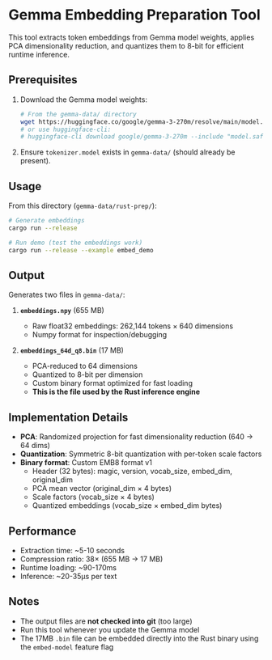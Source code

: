 # Gemma Embedding Preparation Tool

This tool extracts token embeddings from Gemma model weights, applies PCA dimensionality reduction, and quantizes them to 8-bit for efficient runtime inference.

## Prerequisites

1. Download the Gemma model weights:
   ```bash
   # From the gemma-data/ directory
   wget https://huggingface.co/google/gemma-3-270m/resolve/main/model.safetensors
   # or use huggingface-cli:
   # huggingface-cli download google/gemma-3-270m --include "model.safetensors" --local-dir .
   ```

2. Ensure `tokenizer.model` exists in `gemma-data/` (should already be present).

## Usage

From this directory (`gemma-data/rust-prep/`):

```bash
# Generate embeddings
cargo run --release

# Run demo (test the embeddings work)
cargo run --release --example embed_demo
```

## Output

Generates two files in `gemma-data/`:

1. **`embeddings.npy`** (655 MB)
   - Raw float32 embeddings: 262,144 tokens × 640 dimensions
   - Numpy format for inspection/debugging

2. **`embeddings_64d_q8.bin`** (17 MB)
   - PCA-reduced to 64 dimensions
   - Quantized to 8-bit per dimension
   - Custom binary format optimized for fast loading
   - **This is the file used by the Rust inference engine**

## Implementation Details

- **PCA**: Randomized projection for fast dimensionality reduction (640 → 64 dims)
- **Quantization**: Symmetric 8-bit quantization with per-token scale factors
- **Binary format**: Custom EMB8 format v1
  - Header (32 bytes): magic, version, vocab_size, embed_dim, original_dim
  - PCA mean vector (original_dim × 4 bytes)
  - Scale factors (vocab_size × 4 bytes)
  - Quantized embeddings (vocab_size × embed_dim bytes)

## Performance

- Extraction time: ~5-10 seconds
- Compression ratio: 38× (655 MB → 17 MB)
- Runtime loading: ~90-170ms
- Inference: ~20-35µs per text

## Notes

- The output files are **not checked into git** (too large)
- Run this tool whenever you update the Gemma model
- The 17MB `.bin` file can be embedded directly into the Rust binary using the `embed-model` feature flag
